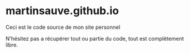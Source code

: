 # martinsauve.github.io

Ceci est le code source de mon site personnel

N'hésitez pas a récupérer tout ou partie du code, tout est complètement libre.
